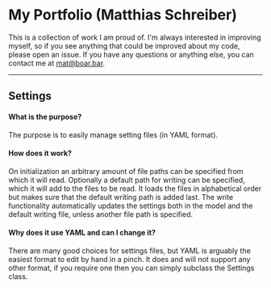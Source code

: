 # My Portfolio (Matthias Schreiber)

This is a collection of work I am proud of. I'm always interested in improving myself, so if you see anything that could be improved about my code, please open an issue. If you have any questions or anything else, you can contact me at mat@boar.bar.

---
## Settings
#### What is the purpose?
The purpose is to easily manage setting files (in YAML format).

#### How does it work?
On initialization an arbitrary amount of file paths can be specified from which it will read. Optionally a default path for writing can be specified, which it will add to the files to be read. It loads the files in alphabetical order but makes sure that the default writing path is added last. The write functionality automatically updates the settings both in the model and the default writing file, unless another file path is specified.

#### Why does it use YAML and can I change it?
There are many good choices for settings files, but YAML is arguably the easiest format to edit by hand in a pinch. It does and will not support any other format, if you require one then you can simply subclass the Settings class.
